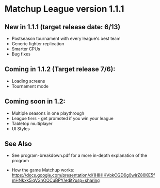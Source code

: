 # Matchup League version 1.1.1

## New in 1.1.1 (target release date: 6/13)
- Postseason tournament with every league's best team
- Generic fighter replication
- Smarter CPUs
- Bug fixes

## Coming in 1.1.2 (Target release 7/6):
- Loading screens
- Tournament mode

## Coming soon in 1.2:
- Multiple seasons in one playthrough
- League tiers - get promoted if you win your league
- Tabletop multiplayer
- UI Styles

## See Also
- See program-breakdown.pdf for a more in-depth explanation of the program

- How the game Matchup works: https://docs.google.com/presentation/d/1HIHIKVbkCGD6g0wirZ80KE5fmHNkxk5iqV3nOOCuBPY/edit?usp=sharing
